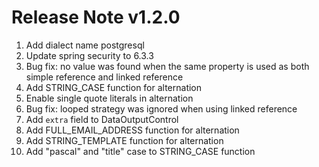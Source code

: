 # Release Note v1.2.0
1. Add dialect name postgresql
2. Update spring security to 6.3.3
3. Bug fix: no value was found when the same property is used as both simple reference and linked reference
4. Add STRING_CASE function for alternation
5. Enable single quote literals in alternation
6. Bug fix: looped strategy was ignored when using linked reference
7. Add `extra` field to DataOutputControl
8. Add FULL_EMAIL_ADDRESS function for alternation
9. Add STRING_TEMPLATE function for alternation
10. Add "pascal" and "title" case to STRING_CASE function